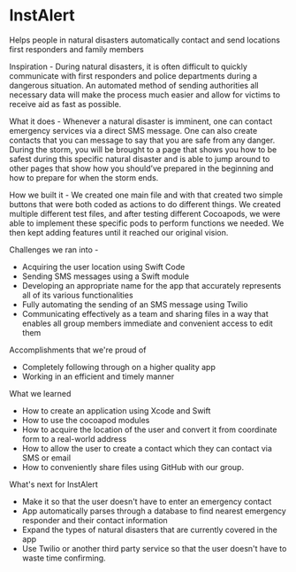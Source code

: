 # InstAlert
Helps people in natural disasters automatically contact and send locations first responders and family members

Inspiration - 
During natural disasters, it is often difficult to quickly communicate with first responders and police departments during a dangerous situation. An automated method of sending authorities all necessary data will make the process much easier and allow for victims to receive aid as fast as possible.

What it does - 
Whenever a natural disaster is imminent, one can contact emergency services via a direct SMS message. One can also create contacts that you can message to say that you are safe from any danger. During the storm, you will be brought to a page that shows you how to be safest during this specific natural disaster and is able to jump around to other pages that show how you should’ve prepared in the beginning and how to prepare for when the storm ends.

How we built it - 
We created one main file and with that created two simple buttons that were both coded as actions to do different things. We created multiple different test files, and after testing different Cocoapods, we were able to implement these specific pods to perform functions we needed. We then kept adding features until it reached our original vision.

Challenges we ran into - 
- Acquiring the user location using Swift Code
- Sending SMS messages using a Swift module
- Developing an appropriate name for the app that accurately represents all of its various functionalities
- Fully automating the sending of an SMS message using Twilio
- Communicating effectively as a team and sharing files in a way that enables all group members immediate and convenient access to edit them

Accomplishments that we're proud of
- Completely following through on a higher quality app
- Working in an efficient and timely manner

What we learned
- How to create an application using Xcode and Swift
- How to use the cocoapod modules
- How to acquire the location of the user and convert it from coordinate form to a real-world address
- How to allow the user to create a contact which they can contact via SMS or email
- How to conveniently share files using GitHub with our group.

What's next for InstAlert
- Make it so that the user doesn't have to enter an emergency contact
- App automatically parses through a database to find nearest emergency responder and their contact information
- Expand the types of natural disasters that are currently covered in the app
- Use Twilio or another third party service so that the user doesn't have to waste time confirming.
